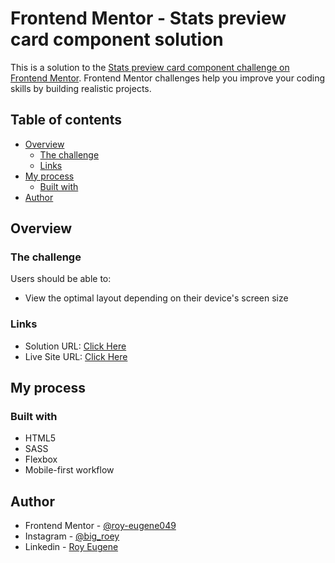 # Frontend Mentor - Stats preview card component solution

This is a solution to the [Stats preview card component challenge on Frontend Mentor](https://www.frontendmentor.io/challenges/stats-preview-card-component-8JqbgoU62). Frontend Mentor challenges help you improve your coding skills by building realistic projects. 

## Table of contents

- [Overview](#overview)
  - [The challenge](#the-challenge)
  - [Links](#links)
- [My process](#my-process)
  - [Built with](#built-with)
- [Author](#author)

## Overview

### The challenge

Users should be able to:

- View the optimal layout depending on their device's screen size


### Links

- Solution URL: [Click Here]()
- Live Site URL: [Click Here](https://stats-preview-card-component-zeta-beryl.vercel.app/)

## My process

### Built with

- HTML5
- SASS
- Flexbox
- Mobile-first workflow

## Author

- Frontend Mentor - [@roy-eugene049](https://www.frontendmentor.io/profile/roy-eugene049)
- Instagram - [@big_roey](https://www.instagram.com/big_roey/)
- Linkedin - [Roy Eugene](https://www.linkedin.com/in/roy-eugene-2a1a361b4/)
